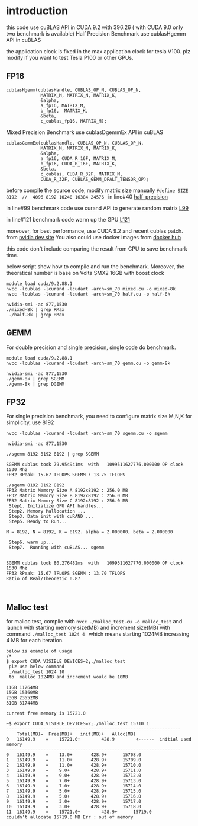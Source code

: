 # introduction 
this code use cuBLAS API in CUDA 9.2 with 396.26  ( with CUDA 9.0 only two benchmark is available) 
Half Precision Benchmark use cublasHgemm API in cuBLAS

the application clock is fixed in the max application clock for tesla V100. plz modify if you want to test Tesla P100 or other GPUs.

## FP16
```
cublasHgemm(cublasHandle, CUBLAS_OP_N, CUBLAS_OP_N,
             MATRIX_M, MATRIX_N, MATRIX_K,
             &alpha,
             a_fp16, MATRIX_M,
             b_fp16,  MATRIX_K,
             &beta,
             c_cublas_fp16, MATRIX_M);
```

Mixed Precision Benchmark use cublasDgemmEx  API in cuBLAS

```
cublasGemmEx(cublasHandle, CUBLAS_OP_N, CUBLAS_OP_N,
             MATRIX_M, MATRIX_N, MATRIX_K,
             &alpha,
             a_fp16, CUDA_R_16F, MATRIX_M,
             b_fp16, CUDA_R_16F, MATRIX_K,
             &beta,
             c_cublas, CUDA_R_32F, MATRIX_M,
             CUDA_R_32F, CUBLAS_GEMM_DFALT_TENSOR_OP);
```

before compile the source code, modify  matrix size manually `#define SIZE 8192  //  4096 8192 10240 16384 24576 `  in line#40 [half_precision](https://github.com/yhgon/benchmark/blob/master/tensorcore/mixed.cu#L40)


in line#99  benchmark code use curand API to generate random matrix [L99](https://github.com/yhgon/benchmark/blob/master/tensorcore/mixed.cu#L99)

in line#121  benchmark code warm up the GPU [L121](https://github.com/yhgon/benchmark/blob/master/tensorcore/mixed.cu#L121)

moreover, for best performance, use CUDA 9.2 and recent cublas patch. from [nvidia dev site](http://developer.nvidia.com) You also could use docker images from [docker hub](https://hub.docker.com/r/nvidia/cuda/tags/) 

this code don't include comparing the result from CPU to save benchmark time.  


below script show how to compile and run the benchmark.  Moreover, the theoratical number is base on Volta SMX2 16GB with boost clock 

```
module load cuda/9.2.88.1
nvcc -lcublas -lcurand -lcudart -arch=sm_70 mixed.cu -o mixed-8k
nvcc -lcublas -lcurand -lcudart -arch=sm_70 half.cu -o half-8k
 
nvidia-smi -ac 877,1530
./mixed-8k | grep RMax
 ./half-8k | grep RMax
```

##  GEMM
For double precision and single precision, single code do benchmark. 

```
module load cuda/9.2.88.1
nvcc -lcublas -lcurand -lcudart -arch=sm_70 gemm.cu -o gemm-8k

nvidia-smi -ac 877,1530
./gemm-8k | grep SGEMM
./gemm-8k | grep DGEMM
```

##  FP32 
For single precision benchmark,  you need to configure matrix size M,N,K for simplicity, use 8192

```
nvcc -lcublas -lcurand -lcudart -arch=sm_70 sgemm.cu -o sgemm

nvidia-smi -ac 877,1530

./sgemm 8192 8192 8192 | grep SGEMM

SGEMM cublas took 79.954941ms  with   1099511627776.000000 OP clock 1530 Mhz 
FP32 RPeak: 15.67 TFLOPS SGEMM : 13.75 TFLOPS

./sgemm 8192 8192 8192
FP32 Matrix Memory Size A 8192x8192 : 256.0 MB   
FP32 Matrix Memory Size B 8192x8192 : 256.0 MB   
FP32 Matrix Memory Size C 8192x8192 : 256.0 MB   
 Step1. Initialize GPU API handles...
 Step2. Memory Mallocation ...
 Step3. Data init with cuRAND ...
 Step5. Ready to Run...

M = 8192, N = 8192, K = 8192. alpha = 2.000000, beta = 2.000000

 Step6. warm up...
 Step7.  Running with cuBLAS... sgemm


SGEMM cublas took 80.276482ms  with   1099511627776.000000 OP clock 1530 Mhz 
FP32 RPeak: 15.67 TFLOPS SGEMM : 13.70 TFLOPS
Ratio of Real/Theoretic 0.87 



```

## Malloc test 
for malloc test, 
complie with `nvcc ./malloc_test.cu -o malloc_test` and launch with starting memory size(MB) and increment size(MB) with command `./malloc_test 1024 4 ` which means starting 1024MB increasing 4 MB for each iteration. 

```
below is example of usage 
/*
$ export CUDA_VISIBLE_DEVICES=2;./malloc_test 
 plz use below command 
 ./malloc_test 1024 10  
 to  malloc 1024MB and increment would be 10MB 

11GB 11264MB
15GB 15360MB 
23GB 23552MB
31GB 31744MB

current free memory is 15721.0

~$ export CUDA_VISIBLE_DEVICES=2;./malloc_test 15710 1
------------------------------------------------------------------
	Total(MB)=	Free(MB)+	init(MB)+	Alloc(MB)
0	16149.9    =	15721.0+    	428.9     	 <------  initial used memory 
------------------------------------------------------------------
0	16149.9    =	13.0+    	428.9+    	15708.0 
1	16149.9    =	11.0+    	428.9+    	15709.0 
2	16149.9    =	11.0+    	428.9+    	15710.0 
3	16149.9    =	9.0+    	428.9+    	15711.0 
4	16149.9    =	9.0+    	428.9+    	15712.0 
5	16149.9    =	7.0+    	428.9+    	15713.0 
6	16149.9    =	7.0+    	428.9+    	15714.0 
7	16149.9    =	5.0+    	428.9+    	15715.0 
8	16149.9    =	5.0+    	428.9+    	15716.0 
9	16149.9    =	3.0+    	428.9+    	15717.0 
10	16149.9    =	3.0+    	428.9+    	15718.0 
11	16149.9    =	15721.0+    	428.9+    	15719.0 
couldn't allocate 15719.0 MB Err : out of memory

```

